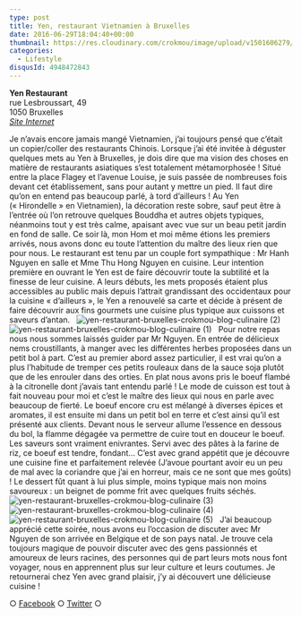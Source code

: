 ```yaml
---
type: post
title: Yen, restaurant Vietnamien à Bruxelles
date: 2016-06-29T18:04:40+00:00
thumbnail: https://res.cloudinary.com/crokmou/image/upload/v1501606279/yen-restaurant-bruxelles-crokmou-blog-culinaire-160x107_laynzn.jpg
categories: 
  - Lifestyle
disqusId: 4948472843
---
```


**Yen Restaurant**  
rue Lesbroussart, 49  
1050 Bruxelles  
[_Site Internet_](http://sites.resto.com/yen/)

Je n’avais encore jamais mangé Vietnamien, j’ai toujours pensé que c’était un copier/coller des restaurants Chinois. Lorsque j’ai été invitée à déguster quelques mets au Yen à Bruxelles, je dois dire que ma vision des choses en matière de restaurants asiatiques s’est totalement métamorphosée ! Situé entre la place Flagey et l’avenue Louise, je suis passée de nombreuses fois devant cet établissement, sans pour autant y mettre un pied. Il faut dire qu’on en entend pas beaucoup parlé, à tord d’ailleurs ! Au Yen (« Hirondelle » en Vietnamien), la décoration reste sobre, sauf peut être à l’entrée où l’on retrouve quelques Bouddha et autres objets typiques, néanmoins tout y est très calme, apaisant avec vue sur un beau petit jardin en fond de salle. Ce soir là, mon Hom et moi même étions les premiers arrivés, nous avons donc eu toute l’attention du maître des lieux rien que pour nous. Le restaurant est tenu par un couple fort sympathique : Mr Hanh Nguyen en salle et Mme Thu Hong Nguyen en cuisine. Leur intention première en ouvrant le Yen est de faire découvrir toute la subtilité et la finesse de leur cuisine. A leurs débuts, les mets proposés étaient plus accessibles au public mais depuis l’attrait grandissant des occidentaux pour la cuisine « d’ailleurs », le Yen a renouvelé sa carte et décide à présent de faire découvrir aux fins gourmets une cuisine plus typique aux cuissons et saveurs d’antan.   ![yen-restaurant-bruxelles-crokmou-blog-culinaire (2)](https://res.cloudinary.com/crokmou/image/upload/v1501606282/yen-restaurant-bruxelles-crokmou-blog-culinaire-2_brg3tf.jpg)![yen-restaurant-bruxelles-crokmou-blog-culinaire (1)](https://res.cloudinary.com/crokmou/image/upload/v1501606280/yen-restaurant-bruxelles-crokmou-blog-culinaire-1_vd4xtq.jpg)   Pour notre repas nous nous sommes laissés guider par Mr Nguyen. En entrée de délicieux nems croustillants, à manger avec les différentes herbes proposées dans un petit bol à part. C’est au premier abord assez particulier, il est vrai qu’on a plus l’habitude de tremper ces petits rouleaux dans de la sauce soja plutôt que de les enrouler dans des orties. En plat nous avons pris le boeuf flambé à la citronelle dont j’avais tant entendu parlé ! Le mode de cuisson est tout à fait nouveau pour moi et c’est le maître des lieux qui nous en parle avec beaucoup de fierté. Le boeuf encore cru est mélangé à diverses épices et aromates, il est ensuite mi dans un petit bol en terre et c’est ainsi qu’il est présenté aux clients. Devant nous le serveur allume l’essence en dessous du bol, la flamme dégagée va permettre de cuire tout en douceur le boeuf. Les saveurs sont vraiment enivrantes. Servi avec des pâtes à la farine de riz, ce boeuf est tendre, fondant… C’est avec grand appétit que je découvre une cuisine fine et parfaitement relevée (J’avoue pourtant avoir eu un peu de mal avec la coriandre que j’ai en horreur, mais ce ne sont que mes goûts) ! Le dessert fût quant à lui plus simple, moins typique mais non moins savoureux : un beignet de pomme frit avec quelques fruits séchés.   ![yen-restaurant-bruxelles-crokmou-blog-culinaire (3)](https://res.cloudinary.com/crokmou/image/upload/v1501606278/yen-restaurant-bruxelles-crokmou-blog-culinaire-3_frfhut.jpg) ![yen-restaurant-bruxelles-crokmou-blog-culinaire (4)](https://res.cloudinary.com/crokmou/image/upload/v1501606282/yen-restaurant-bruxelles-crokmou-blog-culinaire-4_yatzd9.jpg)![yen-restaurant-bruxelles-crokmou-blog-culinaire (5)](https://res.cloudinary.com/crokmou/image/upload/v1501606281/yen-restaurant-bruxelles-crokmou-blog-culinaire-5_mpor2z.jpg)   J’ai beaucoup apprécié cette soirée, nous avons eu l’occasion de discuter avec Mr Nguyen de son arrivée en Belgique et de son pays natal. Je trouve cela toujours magique de pouvoir discuter avec des gens passionnés et amoureux de leurs racines, des personnes qui de part leurs mots nous font voyager, nous en apprennent plus sur leur culture et leurs coutumes. Je retournerai chez Yen avec grand plaisir, j’y ai découvert une délicieuse cuisine !  

○ [Facebook](https://www.facebook.com/crokmou.blog) ○ [Twitter](https://twitter.com/Crokmou) ○